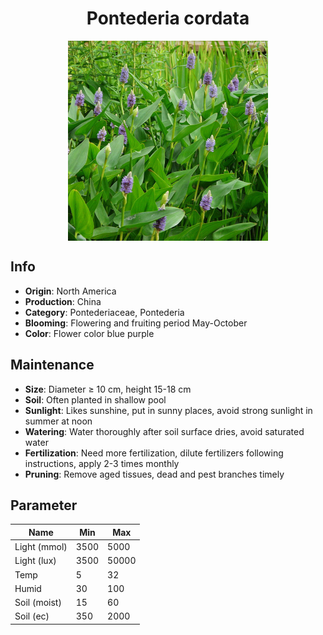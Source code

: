 <h1 align='center'>Pontederia cordata</h1>
<p align="center">
    <img 
        align='center'
        width='320'
        src="../images/pontederia cordata.png" 
        alt='Pontederia cordata' />
</p>

## Info

 - **Origin**: North America
 - **Production**: China
 - **Category**: Pontederiaceae, Pontederia
 - **Blooming**: Flowering and fruiting period May-October
 - **Color**: Flower color blue purple

## Maintenance

 - **Size**: Diameter ≥ 10 cm, height 15-18 cm
 - **Soil**: Often planted in shallow pool
 - **Sunlight**: Likes sunshine, put in sunny places, avoid strong sunlight in summer at noon
 - **Watering**: Water thoroughly after soil surface dries, avoid saturated water
 - **Fertilization**: Need more fertilization, dilute fertilizers following instructions, apply 2-3 times monthly
 - **Pruning**: Remove aged tissues, dead and pest branches timely

## Parameter

| Name         | Min  | Max   |
|--------------|------|-------|
| Light (mmol) | 3500 | 5000  |
| Light (lux)  | 3500 | 50000 |
| Temp         | 5    | 32    |
| Humid        | 30   | 100    |
| Soil (moist) | 15   | 60    |
| Soil (ec)    | 350  | 2000  |